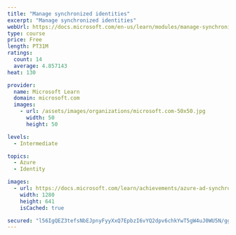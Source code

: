 ```yaml
---
title: "Manage synchronized identities"
excerpt: "Manage synchronized identities"
webUrl: https://docs.microsoft.com/en-us/learn/modules/manage-synchronized-identities/
type: course
price: Free
length: PT31M
ratings:
  count: 14
  average: 4.857143
heat: 130

provider:
  name: Microsoft Learn
  domain: microsoft.com
  images:
    - url: /assets/images/organizations/microsoft.com-50x50.jpg
      width: 50
      height: 50

levels:
  - Intermediate

topics:
  - Azure
  - Identity

images:
  - url: https://docs.microsoft.com/learn/achievements/azure-ad-synchronized-identities-social.png
    width: 1280
    height: 641
    isCached: true

secured: "l56IgQEZ3tefsNbEJpnyFyyXxQ7EpbzI6vYQ2dpv6chkYwT5gW4uJ0WU5N/ggy2s9acCA7vtVNjfrovkLu31eG3Uru2F7hB56ltBi/87FLsg0/tUTEP+ikSeXV3bKs241X3AgajH3vgzvJ5ICIJQgKdv1GA/5+TeZDL+vP6nDT9dx1bePd2hFF5iA1my1XsRNihLUBZX+eFVL1yLo+dCiUyfWF3P93gSha7M/gOClFUp05Luag2ZME5ek9nfZCkMbznM/sJfxYaWk/wBBfUDFKSzfjLPq6e+LX/IdNAMaVwBxxYLk8OMwuJm9Xl6GbkfyDpxhRh0si/yzlYog8bKJYMPfxwFUNdYvPFWVA1D99G3w3uXQL+8k8C5xCHg6Gk80lD2L9NKCkP96A6qttVcs49Wp8e75qjxT9i9CN68Uiw=;nPij/NoLRT6XNwVmKzaWjw=="
---
```


